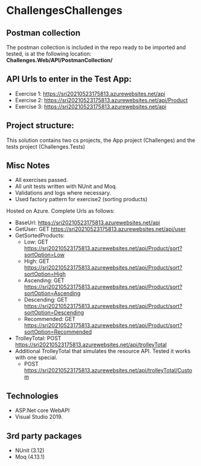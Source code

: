 # ChallengesChallenges

## Postman collection

The postman collection is included in the repo ready to be imported and tested, is at the following location: **Challenges.Web/API/PostmanCollection/**

## API Urls to enter in the Test App:

- Exercise 1: https://sri20210523175813.azurewebsites.net/api
- Exercise 2: https://sri20210523175813.azurewebsites.net/api/Product
- Exercise 3: https://sri20210523175813.azurewebsites.net/api

## Project structure:

This solution contains two cs projects, the App project (Challenges) and the tests project (Challenges.Tests)

## Misc Notes

- All exercises passed.
- All unit tests written with NUnit and Moq.
- Validations and logs where necessary.
- Used factory pattern for exercise2 (sorting products)

Hosted on Azure. Complete Urls as follows:

- BaseUrl: https://sri20210523175813.azurewebsites.net/api
- GetUser: GET https://sri20210523175813.azurewebsites.net/api/user
- GetSortedProducts:
  - Low: GET https://sri20210523175813.azurewebsites.net/api/Product/sort?sortOption=Low
  - High: GET https://sri20210523175813.azurewebsites.net/api/Product/sort?sortOption=High
  - Ascending: GET https://sri20210523175813.azurewebsites.net/api/Product/sort?sortOption=Ascending
  - Descending: GET https://sri20210523175813.azurewebsites.net/api/Product/sort?sortOption=Descending
  - Recommended: GET https://sri20210523175813.azurewebsites.net/api/Product/sort?sortOption=Recommended
- TrolleyTotal: POST https://sri20210523175813.azurewebsites.net/api/trolleyTotal
- Additional TrolleyTotal that simulates the resource API. Tested it works with one special.
  - POST https://sri20210523175813.azurewebsites.net/api/trolleyTotal/Custom

## Technologies

- ASP.Net core WebAPI
- Visual Studio 2019.

## 3rd party packages

- NUnit (3.12)
- Moq (4.13.1)
